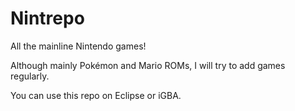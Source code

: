 # Nintrepo
All the mainline Nintendo games!

Although mainly Pokémon and Mario
ROMs, I will try to add games 
regularly.

You can use this repo on Eclipse or 
iGBA.
